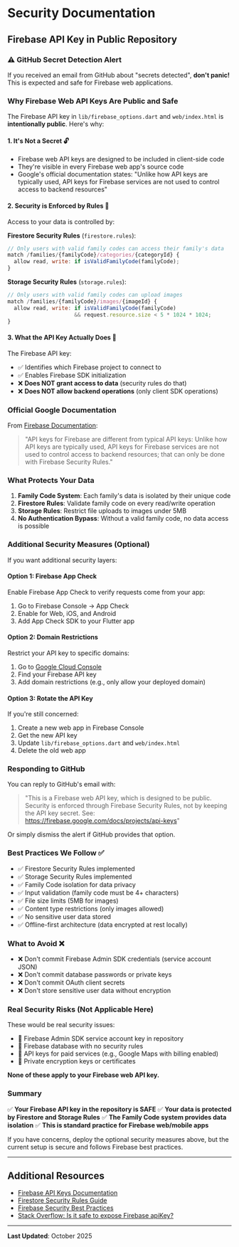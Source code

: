 # Security Documentation

## Firebase API Key in Public Repository

### ⚠️ GitHub Secret Detection Alert

If you received an email from GitHub about "secrets detected", **don't panic!** This is expected and safe for Firebase web applications.

### Why Firebase Web API Keys Are Public and Safe

The Firebase API key in `lib/firebase_options.dart` and `web/index.html` is **intentionally public**. Here's why:

#### 1. **It's Not a Secret** 🔓
- Firebase web API keys are designed to be included in client-side code
- They're visible in every Firebase web app's source code
- Google's official documentation states: "Unlike how API keys are typically used, API keys for Firebase services are not used to control access to backend resources"

#### 2. **Security is Enforced by Rules** 🔐

Access to your data is controlled by:

**Firestore Security Rules** (`firestore.rules`):
```javascript
// Only users with valid family codes can access their family's data
match /families/{familyCode}/categories/{categoryId} {
  allow read, write: if isValidFamilyCode(familyCode);
}
```

**Storage Security Rules** (`storage.rules`):
```javascript
// Only users with valid family codes can upload images
match /families/{familyCode}/images/{imageId} {
  allow read, write: if isValidFamilyCode(familyCode)
                     && request.resource.size < 5 * 1024 * 1024;
}
```

#### 3. **What the API Key Actually Does** 🔑

The Firebase API key:
- ✅ Identifies which Firebase project to connect to
- ✅ Enables Firebase SDK initialization
- ❌ **Does NOT grant access to data** (security rules do that)
- ❌ **Does NOT allow backend operations** (only client SDK operations)

### Official Google Documentation

From [Firebase Documentation](https://firebase.google.com/docs/projects/api-keys):

> "API keys for Firebase are different from typical API keys: Unlike how API keys are typically used, API keys for Firebase services are not used to control access to backend resources; that can only be done with Firebase Security Rules."

### What Protects Your Data

1. **Family Code System**: Each family's data is isolated by their unique code
2. **Firestore Rules**: Validate family code on every read/write operation
3. **Storage Rules**: Restrict file uploads to images under 5MB
4. **No Authentication Bypass**: Without a valid family code, no data access is possible

### Additional Security Measures (Optional)

If you want additional security layers:

#### Option 1: Firebase App Check
Enable Firebase App Check to verify requests come from your app:
1. Go to Firebase Console → App Check
2. Enable for Web, iOS, and Android
3. Add App Check SDK to your Flutter app

#### Option 2: Domain Restrictions
Restrict your API key to specific domains:
1. Go to [Google Cloud Console](https://console.cloud.google.com/apis/credentials)
2. Find your Firebase API key
3. Add domain restrictions (e.g., only allow your deployed domain)

#### Option 3: Rotate the API Key
If you're still concerned:
1. Create a new web app in Firebase Console
2. Get the new API key
3. Update `lib/firebase_options.dart` and `web/index.html`
4. Delete the old web app

### Responding to GitHub

You can reply to GitHub's email with:

> "This is a Firebase web API key, which is designed to be public. Security is enforced through Firebase Security Rules, not by keeping the API key secret. See: https://firebase.google.com/docs/projects/api-keys"

Or simply dismiss the alert if GitHub provides that option.

### Best Practices We Follow ✅

- ✅ Firestore Security Rules implemented
- ✅ Storage Security Rules implemented
- ✅ Family Code isolation for data privacy
- ✅ Input validation (family code must be 4+ characters)
- ✅ File size limits (5MB for images)
- ✅ Content type restrictions (only images allowed)
- ✅ No sensitive user data stored
- ✅ Offline-first architecture (data encrypted at rest locally)

### What to Avoid ❌

- ❌ Don't commit Firebase Admin SDK credentials (service account JSON)
- ❌ Don't commit database passwords or private keys
- ❌ Don't commit OAuth client secrets
- ❌ Don't store sensitive user data without encryption

### Real Security Risks (Not Applicable Here)

These would be real security issues:
- 🚨 Firebase Admin SDK service account key in repository
- 🚨 Firebase database with no security rules
- 🚨 API keys for paid services (e.g., Google Maps with billing enabled)
- 🚨 Private encryption keys or certificates

**None of these apply to your Firebase web API key.**

### Summary

✅ **Your Firebase API key in the repository is SAFE**
✅ **Your data is protected by Firestore and Storage Rules**
✅ **The Family Code system provides data isolation**
✅ **This is standard practice for Firebase web/mobile apps**

If you have concerns, deploy the optional security measures above, but the current setup is secure and follows Firebase best practices.

---

## Additional Resources

- [Firebase API Keys Documentation](https://firebase.google.com/docs/projects/api-keys)
- [Firestore Security Rules Guide](https://firebase.google.com/docs/firestore/security/get-started)
- [Firebase Security Best Practices](https://firebase.google.com/support/guides/security-checklist)
- [Stack Overflow: Is it safe to expose Firebase apiKey?](https://stackoverflow.com/questions/37482366/is-it-safe-to-expose-firebase-apikey-to-the-public)

---

**Last Updated**: October 2025
